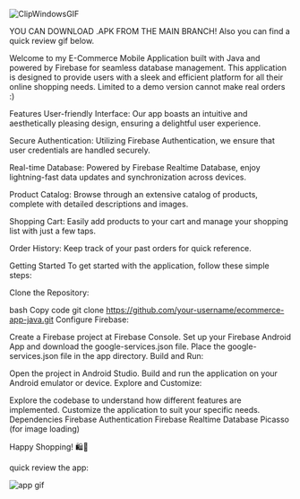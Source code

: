 ![ClipWindowsGIF](https://github.com/simskberna/Etech-an-ecommerce-native-app/assets/49639453/91b37b25-39ee-45f9-8332-4aa5ffa22540)




YOU CAN DOWNLOAD .APK FROM THE MAIN BRANCH! Also you can find a quick review gif below.


Welcome to my E-Commerce Mobile Application built with Java and powered by Firebase for seamless database management. This application is designed to provide users with a sleek and efficient platform for all their online shopping needs.
Limited to a demo version cannot make real orders :) 

Features
User-friendly Interface: Our app boasts an intuitive and aesthetically pleasing design, ensuring a delightful user experience.

Secure Authentication: Utilizing Firebase Authentication, we ensure that user credentials are handled securely.

Real-time Database: Powered by Firebase Realtime Database, enjoy lightning-fast data updates and synchronization across devices.

Product Catalog: Browse through an extensive catalog of products, complete with detailed descriptions and images.

Shopping Cart: Easily add products to your cart and manage your shopping list with just a few taps.

Order History: Keep track of your past orders for quick reference.

Getting Started
To get started with the application, follow these simple steps:

Clone the Repository:

bash
Copy code
git clone https://github.com/your-username/ecommerce-app-java.git
Configure Firebase:

Create a Firebase project at Firebase Console.
Set up your Firebase Android App and download the google-services.json file.
Place the google-services.json file in the app directory.
Build and Run:

Open the project in Android Studio.
Build and run the application on your Android emulator or device.
Explore and Customize:

Explore the codebase to understand how different features are implemented.
Customize the application to suit your specific needs.
Dependencies
Firebase Authentication
Firebase Realtime Database
Picasso (for image loading) 


Happy Shopping! 🛍️📱

quick review the app:


![app gif](https://github.com/simskberna/ecommerce-java-app/assets/49639453/c5318623-bb16-439d-8e75-ba67f7c19b4d)

